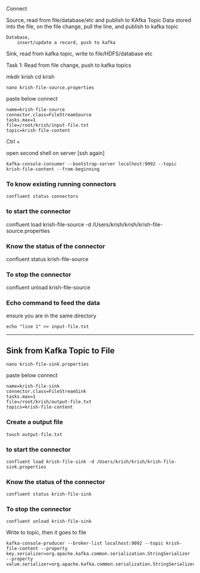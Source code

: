 Connect

Source, read from file/database/etc and publish to KAfka Topic
    Data stored into the file,
        on the file change, pull the line, and publish to kafka topic
        
    Database,
        insert/update a record, push to kafka
        
Sink, read from kafka topic, write to file/HDFS/database etc

Task 1: Read from file change, push to kafka topics

mkdir krish
cd krish 

```
nano krish-file-source.properties
```

paste below connect

```
name=krish-file-source
connector.class=FileStreamSource
tasks.max=1
file=/root/krish/input-file.txt
topic=krish-file-content
```

Ctrl + 

open second shell on server [ssh again]

```
kafka-console-consumer --bootstrap-server localhost:9092 --topic krish-file-content --from-beginning
```


### To know existing running connectors

```
confluent status connectors

```

### to start the connector


confluent load krish-file-source -d /Users/krish/krish/krish-file-source.properties

### Know the status of the connector

confluent status krish-file-source


### To stop the connector

confluent unload krish-file-source


### Echo command to feed the data

ensure you are in the same directory 

```
echo "line 1" >> input-file.txt
```
---------

## Sink from Kafka Topic to File



```
nano krish-file-sink.properties
```

paste below connect


```
name=krish-file-sink
connector.class=FileStreamSink
tasks.max=1
file=/root/krish/output-file.txt
topics=krish-file-content
```


### Create a output file

```
touch output-file.txt
```

### to start the connector


```
confluent load krish-file-sink -d /Users/krish/krish/krish-file-sink.properties
```

### Know the status of the connector
```
confluent status krish-file-sink
```
### To stop the connector
```
confluent unload krish-file-sink

```

Write to topic, then it goes to file

```
kafka-console-producer --broker-list localhost:9092 --topic krish-file-content --property key.serializer=org.apache.kafka.common.serialization.StringSerializer --property value.serializer=org.apache.kafka.common.serialization.StringSerializer
```
